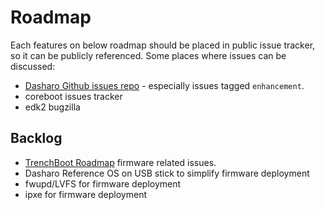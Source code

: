 # Roadmap

Each features on below roadmap should be placed in public issue tracker, so it
can be publicly referenced. Some places where issues can be discussed:

* [Dasharo Github issues repo](https://github.com/Dasharo/dasharo-issues/issues) - especially issues
tagged `enhancement`.
* coreboot issues tracker
* edk2 bugzilla

## Backlog

* [TrenchBoot Roadmap](https://github.com/TrenchBoot/documentation/blob/master/roadmap/Roadmap.pdf) firmware related issues.
* Dasharo Reference OS on USB stick to simplify firmware deployment
* fwupd/LVFS for firmware deployment
* ipxe for firmware deployment
